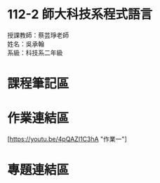 # 112-2 師大科技系程式語言  
授課教師：蔡芸琤老師  
姓名：吳承翰  
系級：科技系二年級  
# 課程筆記區
# 作業連結區
[https://youtu.be/4pQAZI1C3hA "作業一"]
# 專題連結區
